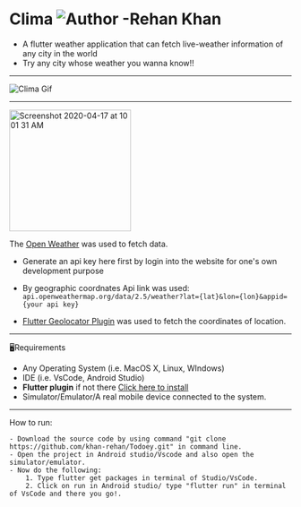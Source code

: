 # Clima ![Author -Rehan Khan](https://img.shields.io/badge/Author-Rehan%20Khan-blue)

- A flutter weather application that can fetch live-weather information of any city in the world
- Try any city whose weather you wanna know!!

---

![Clima Gif](clima.gif)

---

<img width="217" alt="Screenshot 2020-04-17 at 10 01 31 AM" src="https://user-images.githubusercontent.com/42263217/79532535-0aebe100-8093-11ea-93fe-49b032be61dd.png">

The [Open Weather](https://openweathermap.org/current) was used to fetch data.

- Generate an api key here first by login into the website for one's own development purpose

- By geographic coordnates Api link was used:
  `api.openweathermap.org/data/2.5/weather?lat={lat}&lon={lon}&appid={your api key}`

- [Flutter Geolocator Plugin](https://pub.dev/packages/geolocator) was used to fetch the coordinates of location.

---

🖥Requirements

- Any Operating System (i.e. MacOS X, Linux, WIndows)
- IDE (i.e. VsCode, Android Studio)
- **Flutter plugin** if not there [Click here to install](https://flutter.dev/docs/get-started/install)
- Simulator/Emulator/A real mobile device connected to the system.

---

How to run:

```
- Download the source code by using command "git clone https://github.com/khan-rehan/Todoey.git" in command line.
- Open the project in Android studio/Vscode and also open the simulator/emulator.
- Now do the following:
    1. Type flutter get packages in terminal of Studio/VsCode.
    2. Click on run in Android studio/ type "flutter run" in terminal of VsCode and there you go!.
```
